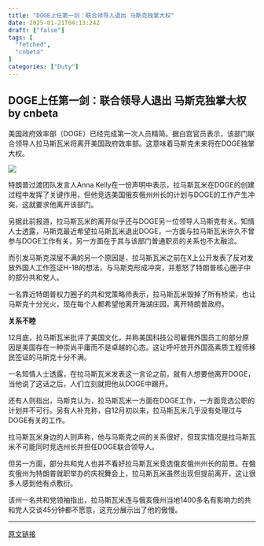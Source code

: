 ```yaml
---
title: "DOGE上任第一剑：联合领导人退出 马斯克独掌大权"
date: 2025-01-21T04:13:24Z
draft: ["false"]
tags: [
  "fetched",
  "cnbeta"
]
categories: ["Duty"]
---
```

DOGE上任第一剑：联合领导人退出 马斯克独掌大权 by cnbeta
------
<div style="margin-top:10px" class="content" id="artibody"><p>美国政府效率部（DOGE）已经完成第一次人员精简。据白宫官员表示，该部门联合领导人拉马斯瓦米将离开美国政府效率部。这意味着马斯克未来将在DOGE独掌大权。</p><div class="article-global"></div><p><a href="https://n.sinaimg.cn/finance/transform/59/w550h309/20250116/14b3-65b8e4e1869f3c8c292a11ee83a1e4e3.jpg" target="_blank"><img src="https://n.sinaimg.cn/finance/transform/59/w550h309/20250116/14b3-65b8e4e1869f3c8c292a11ee83a1e4e3.jpg"></a></p><p>特朗普过渡团队发言人Anna Kelly在一份声明中表示，拉马斯瓦米在DOGE的创建过程中发挥了关键作用，但他竞选美国俄亥俄州州长的计划与DOGE的工作产生冲突，这就要求他离开该部门。</p><p>另据此前报道，拉马斯瓦米的离开似乎还与DOGE另一位领导人马斯克有关。知情人士透露，马斯克最近希望拉马斯瓦米退出DOGE，一方面与拉马斯瓦米许久不曾参与DOGE工作有关，另一方面在于其与该部门普通职员的关系也不太融洽。</p><p>而引发马斯克深层不满的另一个原因是，拉马斯瓦米之前在X上公开发表了反对发放外国人工作签证H-1B的想法，与马斯克形成冲突，并惹怒了特朗普核心圈子中的部分共和党人。</p><p>一名靠近特朗普权力圈子的共和党策略师表示，拉马斯瓦米毁掉了所有桥梁，也让马斯克十分光火，现在每个人都希望他离开海湖庄园，离开特朗普政府。</p><p><strong>关系不睦</strong></p><p>12月底，拉马斯瓦米批评了美国文化，并称美国科技公司雇佣外国员工的部分原因是美国存在一种崇尚平庸而不是卓越的心态。这让呼吁放开外国高素质工程师移民签证的马斯克十分不满。</p><p>一名知情人士透露，在拉马斯瓦米发表这一言论之前，就有人想要他离开DOGE，当他说了这话之后，人们立刻就把他从DOGE中踢开。</p><p>还有人则指出，马斯克认为，拉马斯瓦米一方面在DOGE工作，一方面竞选公职的计划并不可行。另有人补充称，自12月初以来，拉马斯瓦米几乎没有处理过与DOGE有关的工作。</p><p>拉马斯瓦米身边的人则声称，他与马斯克之间的关系很好，但现实情况是拉马斯瓦米不可能同时竞选州长并担任DOGE联合领导人。</p><p>但另一方面，部分共和党人也并不看好拉马斯瓦米竞选俄亥俄州州长的前景。在俄亥俄州为特朗普就职举办的庆祝舞会上，拉马斯瓦米虽然出现但提前离开，这让很多人感到他有点敷衍。</p><p>该州一名共和党领袖指出，拉马斯瓦米连与俄亥俄州当地1400多名有影响力的共和党人交谈45分钟都不愿意，这充分展示出了他的傲慢。</p></div>  
<hr>
<a href="https://m.cnbeta.com.tw/wap/view/1472690.htm",target="_blank" rel="noopener noreferrer">原文链接</a>
